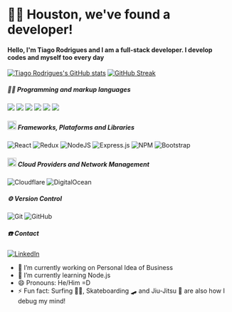 # 🧑‍🚀 Houston, we've found a developer!

#### Hello, I'm Tiago Rodrigues and I am a full-stack developer. I develop codes and myself too every day

[![Tiago Rodrigues's GitHub stats](https://github-readme-stats.vercel.app/api?username=tiagorodriguesdev&theme=dark&show_icons=true)](https://github.com/tiagorodriguesdev/github-readme-stats)
[![GitHub Streak](http://github-readme-streak-stats.herokuapp.com?user=tiagorodriguesdev&theme=dark)](https://git.io/streak-stats)


##### 👨‍💻 Programming and markup languages
<p align="left">
   <a href="https://github.com/search?q=user%3Atiagorodriguesdev+language%3Atypescript&type=code"> <img src="https://img.shields.io/badge/typescript-%23007ACC.svg?style=for-the-badge&logo=typescript&logoColor=white"></a>
<a href="https://github.com/search?q=user%3Atiagorodriguesdev+language%3Ajavascript&type=code"><img src="https://img.shields.io/badge/javascript-%23323330.svg?style=for-the-badge&logo=javascript&logoColor=%23F7DF1E"></a>
<a href="https://github.com/search?q=user%3Atiagorodriguesdev+language%3Aphp&type=code"> <img src="https://img.shields.io/badge/php-%23777BB4.svg?style=for-the-badge&logo=php&logoColor=white"></a>
  <a href="#"> <img src="https://img.shields.io/badge/shell_script-%23121011.svg?style=for-the-badge&logo=gnu-bash&logoColor=white"></a>
  <a href="https://github.com/search?q=user%3Atiagorodriguesdev+language%3Ahtml&type=code"> <img src="https://img.shields.io/badge/html5-%23E34F26.svg?style=for-the-badge&logo=html5&logoColor=white"></a>
  <a href="https://github.com/search?q=user%3Atiagorodriguesdev+language%3Acss&type=code"> <img src="https://img.shields.io/badge/css3-%231572B6.svg?style=for-the-badge&logo=css3&logoColor=white"></a>
</p>


##### <g-emoji class="g-emoji" alias="books" fallback-src="https://github.githubassets.com/images/icons/emoji/unicode/1f4da.png"><img class="emoji" alt="books" height="20" width="20" src="https://github.githubassets.com/images/icons/emoji/unicode/1f4da.png"></g-emoji> Frameworks, Plataforms and Libraries


![React](https://img.shields.io/badge/react-%2320232a.svg?style=for-the-badge&logo=react&logoColor=%2361DAFB)
![Redux](https://img.shields.io/badge/redux-%23593d88.svg?style=for-the-badge&logo=redux&logoColor=white)
![NodeJS](https://img.shields.io/badge/node.js-6DA55F?style=for-the-badge&logo=node.js&logoColor=white)
![Express.js](https://img.shields.io/badge/express.js-%23404d59.svg?style=for-the-badge&logo=express&logoColor=%2361DAFB)
![NPM](https://img.shields.io/badge/NPM-%23000000.svg?style=for-the-badge&logo=npm&logoColor=white)
![Bootstrap](https://img.shields.io/badge/bootstrap-%23563D7C.svg?style=for-the-badge&logo=bootstrap&logoColor=white)

##### <g-emoji class="g-emoji" alias="balloon" fallback-src="https://github.githubassets.com/images/icons/emoji/unicode/1f388.png"><img class="emoji" alt="balloon" height="20" width="20" src="https://github.githubassets.com/images/icons/emoji/unicode/1f388.png"></g-emoji> Cloud Providers and Network Management
![Cloudflare](https://img.shields.io/badge/Cloudflare-F38020?style=for-the-badge&logo=Cloudflare&logoColor=white)
![DigitalOcean](https://img.shields.io/badge/DigitalOcean-%230167ff.svg?style=for-the-badge&logo=digitalOcean&logoColor=white)

##### ⚙️ Version Control
![Git](https://img.shields.io/badge/git-%23F05033.svg?style=for-the-badge&logo=git&logoColor=white)
![GitHub](https://img.shields.io/badge/github-%23121011.svg?style=for-the-badge&logo=github&logoColor=white)


##### ☎️ Contact
<a href="https://www.linkedin.com/in/tiagolimarodrigues/">![LinkedIn](https://img.shields.io/badge/linkedin-%230077B5.svg?style=for-the-badge&logo=linkedin&logoColor=white)</a>


- 🔭 I’m currently working on Personal Idea of Business
- 🌱 I’m currently learning Node.js
- 😄 Pronouns: He/Him =D
- ⚡ Fun fact: Surfing 🏄‍♂️, Skateboarding 🛹 and Jiu-Jitsu 🥋 are also how I debug my mind!

